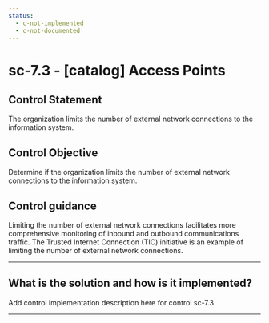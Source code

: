 ```yaml
---
status:
  - c-not-implemented
  - c-not-documented
---
```


# sc-7.3 - \[catalog\] Access Points

## Control Statement

The organization limits the number of external network connections to the information system.

## Control Objective

Determine if the organization limits the number of external network connections to the information system.

## Control guidance

Limiting the number of external network connections facilitates more comprehensive monitoring of inbound and outbound communications traffic. The Trusted Internet Connection (TIC) initiative is an example of limiting the number of external network connections.

______________________________________________________________________

## What is the solution and how is it implemented?

Add control implementation description here for control sc-7.3

______________________________________________________________________
